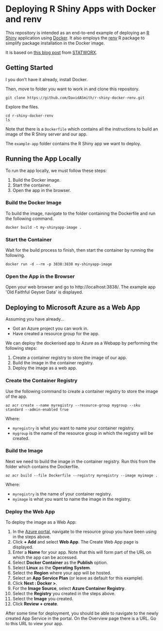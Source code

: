 # Deploying R Shiny Apps with Docker and renv

This repository is intended as an end-to-end example of deploying an
[R Shiny](https://shiny.rstudio.com/) application using [Docker](https://www.docker.com/). It also employs
the [renv](https://rstudio.github.io/renv/articles/renv.html) R package to simplify package installation in the Docker image.

It is based on [this blog post](https://www.statworx.com/de/blog/how-to-dockerize-shinyapps/) from [STATWORX](https://www.statworx.com/de/).

## Getting Started

I you don't have it already, install Docker.

Then, move to folder you want to work in and clone this repository.

```
git clone https://github.com/DavidASmith/r-shiny-docker-renv.git
```

Explore the files.

```
cd r-shiny-docker-renv
ls
```
Note that there is a `Dockerfile` which contains all the instructions to build an image of the R Shiny server and our app.

The `example-app` folder contains the R Shiny app we want to deploy.

## Running the App Locally

To run the app locally, we must follow these steps:

1. Build the Docker image.
2. Start the container.
3. Open the app in the browser.

### Build the Docker Image

To build the image, navigate to the folder containing the Dockerfile and run the following command.

```
docker build -t my-shinyapp-image .
```

### Start the Container

Wait for the build process to finish, then start the container by running the following.

```
docker run -d --rm -p 3838:3838 my-shinyapp-image
```

### Open the App in the Browser

Open your web browser and go to http://localhost:3838/. The example app 'Old Faithful Geyser Data' is displayed.

## Deploying to Microsoft Azure as a Web App

Assuming you have already...

- Got an Azure project you can work in.
- Have created a resource group for the app.

We can deploy the dockerised app to Azure as a Webapp by performing the following steps:

1. Create a container registry to store the image of our app.
2. Build the image in the container registry.
3. Deploy the image as a web app.

### Create the Container Registry

Use the following command to create a container registry to store the image of the app.

```
az acr create --name myregistry --resource-group mygroup --sku standard --admin-enabled true
```
Where:

- `myregistry` is what you want to name your container registry.
- `mygroup` is the name of the resource group in which the registry will be created.

### Build the Image

Next we need to build the image in the container registry. Run this from the folder which contains the Dockerfile.

```
az acr build --file Dockerfile --registry myregistry --image myimage .
```
Where:

- `myregistry` is the name of your container registry.
- `myimage` is what you want to name the image in the registry.

### Deploy the Web App

To deploy the image as a Web App:

1. In the [Azure portal](https://portal.azure.com/), navigate to the resource group you have been using in the steps above.
2. Click **+ Add** and select **Web App**. The Create Web App page is displayed.
3. Enter a **Name** for your app. Note that this will form part of the URL on which the app can be accessed.
4. Select **Docker Container** as the **Publish** option.
5. Select **Linux** as the **Operating System**.
6. Select the **Region** where your app will be hosted.
7. Select an **App Service Plan** (or leave as default for this example).
8. Click **Next : Docker >**.
9. For the **Image Source**, select **Azure Container Registry**.
10. Select the **Registry** you created in the steps above.
11. Select the **Image** you created.
12. Click **Review + create**.

After some time for deployment, you should be able to navigate to the newly created App Service in the portal. On the Overview page there is a URL. Go to this URL to view your app.

